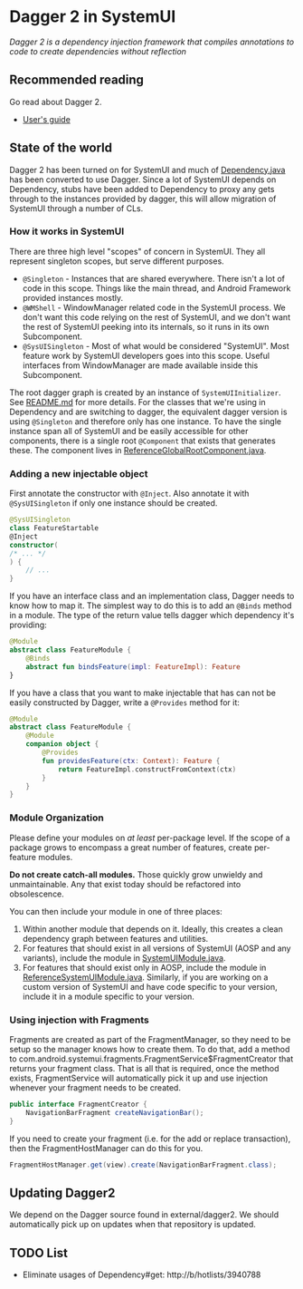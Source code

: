 # Dagger 2 in SystemUI
*Dagger 2 is a dependency injection framework that compiles annotations to code
to create dependencies without reflection*

## Recommended reading

Go read about Dagger 2.

 - [User's guide](https://google.github.io/dagger/users-guide)

## State of the world

Dagger 2 has been turned on for SystemUI and much of
[Dependency.java](../src/com/android/systemui/Dependency.java)
has been converted to use Dagger. Since a lot of SystemUI depends on Dependency,
stubs have been added to Dependency to proxy any gets through to the instances
provided by dagger, this will allow migration of SystemUI through a number of CLs.

### How it works in SystemUI

There are three high level "scopes" of concern in SystemUI. They all represent
singleton scopes, but serve different purposes.

* `@Singleton` - Instances that are shared everywhere. There isn't a  lot of
   code in this scope. Things like the main thread, and Android Framework
   provided instances mostly.
* `@WMShell` - WindowManager related code in the SystemUI process. We don't
   want this code relying on the rest of SystemUI, and we don't want the rest
   of SystemUI peeking into its internals, so it runs in its own Subcomponent.
* `@SysUISingleton` - Most of what would be considered "SystemUI". Most feature
   work by SystemUI developers goes into this scope. Useful interfaces from
   WindowManager are made available inside this Subcomponent.

The root dagger graph is created by an instance of `SystemUIInitializer`.
See [README.md](../README.md) for more details.
For the classes that we're using in Dependency and are switching to dagger, the
equivalent dagger version is using `@Singleton` and therefore only has one instance.
To have the single instance span all of SystemUI and be easily accessible for
other components, there is a single root `@Component` that exists that generates
these. The component lives in
[ReferenceGlobalRootComponent.java](../src/com/android/systemui/dagger/ReferenceGlobalRootComponent.java).

### Adding a new injectable object

First annotate the constructor with `@Inject`. Also annotate it with
`@SysUISingleton` if only one instance should be created.

```kotlin
@SysUISingleton
class FeatureStartable
@Inject
constructor(
/* ... */
) {
    // ...
}
```

If you have an interface class and an implementation class, Dagger needs to
know how to map it. The simplest way to do this is to add an `@Binds` method
in a module. The type of the return value tells dagger which dependency it's
providing:

```kotlin
@Module
abstract class FeatureModule {
    @Binds
    abstract fun bindsFeature(impl: FeatureImpl): Feature
}
```

If you have a class that you want to make injectable that has can not
be easily constructed by Dagger, write a `@Provides` method for it:

```kotlin
@Module
abstract class FeatureModule {
    @Module
    companion object {
        @Provides
        fun providesFeature(ctx: Context): Feature {
            return FeatureImpl.constructFromContext(ctx)
        }
    }
}
```

### Module Organization

Please define your modules on _at least_ per-package level. If the scope of a
package grows to encompass a great number of features, create per-feature
modules.

**Do not create catch-all modules.** Those quickly grow unwieldy and
unmaintainable. Any that exist today should be refactored into obsolescence.

You can then include your module in one of three places:

1) Within another module that depends on it. Ideally, this creates a clean
   dependency graph between features and utilities.
2) For features that should exist in all versions of SystemUI (AOSP and
   any variants), include the module in
   [SystemUIModule.java](../src/com/android/systemui/dagger/SystemUIModule.java).
3) For features that should exist only in AOSP, include the module in
   [ReferenceSystemUIModule.java](../src/com/android/systemui/dagger/ReferenceSystemUIModule.java).
   Similarly, if you are working on a custom version of SystemUI and have code
   specific to your version, include it in a module specific to your version.

### Using injection with Fragments

Fragments are created as part of the FragmentManager, so they need to be
setup so the manager knows how to create them. To do that, add a method
to com.android.systemui.fragments.FragmentService$FragmentCreator that
returns your fragment class. That is all that is required, once the method
exists, FragmentService will automatically pick it up and use injection
whenever your fragment needs to be created.

```java
public interface FragmentCreator {
    NavigationBarFragment createNavigationBar();
}
```

If you need to create your fragment (i.e. for the add or replace transaction),
then the FragmentHostManager can do this for you.

```java
FragmentHostManager.get(view).create(NavigationBarFragment.class);
```

## Updating Dagger2

We depend on the Dagger source found in external/dagger2. We should automatically pick up on updates
when that repository is updated.
 
## TODO List

 - Eliminate usages of Dependency#get: http://b/hotlists/3940788
